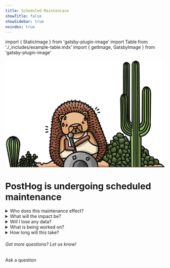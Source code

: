 ```yaml
---
title: Scheduled Maintencace
showTitle: false
showSidebar: true
noindex: true
---
```


import { StaticImage } from 'gatsby-plugin-image'
import Table from './_includes/example-table.mdx'
import { getImage, GatsbyImage } from 'gatsby-plugin-image'

![Builder Hog](./images/service-message/worker-hog.png)
<br />

<h1 className="text-center px-2 pt-4 pb-2 md:px-8 text-3xl md:text-5xl xl:text-6xl relative z-20" style={{ marginTop: "-2rem", marginBottom: "-.5rem" }}>PostHog is undergoing <span className="text-red">scheduled</span> maintenance</h1>

<Hero
    subtitle="We started work at 08:00 CET on 1 Feb 2023. The maintenance is expected to take approximately two hours."
/>

<details> 
  <summary> Who does this maintenance effect? </summary>
This disruption will only impact users on our US Cloud, regardless of where they are in the world. Self-hosted and EU Cloud users are unaffected.
</details>

<details> 
<summary> What will the impact be?</summary>
We expect only temporarily inconvenience. <b>No data or events will be lost</b>. New events and sessions will be delayed and some insights may experience errors until the maintenance is complete. New data and events will become accessible once the maintenance is complete, and PostHog will remain operational and accessible throughout.
</details>

<details> 
<summary> Will I lose any data?</summary>
No, no events or data will be lost. Events during the maintenance period will be delayed, and become accessible once the updates are complete. 
</details>

<details> 
  <summary> What is being worked on? </summary>
Our Infrastructure Team is making some changes which are required to move PostHog's US Cloud to a new database. Specifically, we're migrating our Postgres database from Heroku, to Amazon services. This is part of essential work needed to make sure PostHog remains scalable. Additionally, we expect the new hosting to offer improved performance.
</details>

<details> 
  <summary> How long will this take? </summary>
We started the maintenance work at 08:00 CET on 1 Feb 2023 and expect it to take no more than two hours. Once the work is complete we will remove the in-app banner and service will return to normal. 
</details>

<div className="centered py-5">
<h6>Got more questions? Let us know!</h6>
<CallToAction type="primary" width="84" to="/questions">
    Ask a question
</CallToAction>
</div>
